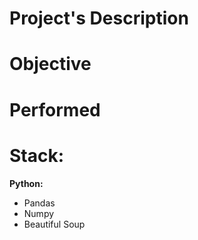 # Project's Description

# Objective

# Performed

# Stack:

**Python:**
* Pandas
* Numpy
* Beautiful Soup
